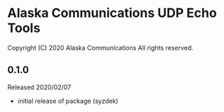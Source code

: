 
Alaska Communications UDP Echo Tools
====================================

Copyright (C) 2020 Alaska Communications
All rights reserved.

0.1.0
-----
   Released 2020/02/07
   - initial release of package (syzdek)

